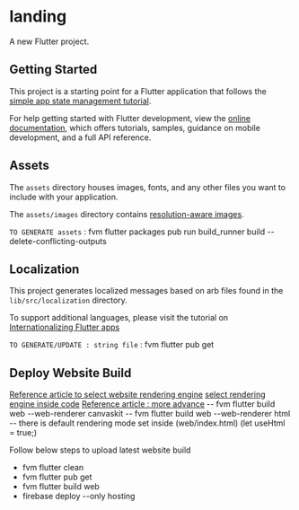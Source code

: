 # landing

A new Flutter project.

## Getting Started

This project is a starting point for a Flutter application that follows the
[simple app state management
tutorial](https://flutter.dev/docs/development/data-and-backend/state-mgmt/simple).

For help getting started with Flutter development, view the
[online documentation](https://flutter.dev/docs), which offers tutorials,
samples, guidance on mobile development, and a full API reference.

## Assets

The `assets` directory houses images, fonts, and any other files you want to
include with your application.

The `assets/images` directory contains [resolution-aware
images](https://flutter.dev/docs/development/ui/assets-and-images#resolution-aware).

`TO GENERATE assets` : fvm flutter packages pub run build_runner build --delete-conflicting-outputs

## Localization

This project generates localized messages based on arb files found in
the `lib/src/localization` directory.

To support additional languages, please visit the tutorial on
[Internationalizing Flutter
apps](https://flutter.dev/docs/development/accessibility-and-localization/internationalization)

`TO GENERATE/UPDATE : string file` : fvm flutter pub get

## Deploy Website Build

[Reference article to select website rendering engine](https://geekyants.com/blog/web-renderers-which-one-to-choose-html-or-canvaskit)
[select rendering engine inside code](https://docs.flutter.dev/development/platform-integration/web/renderers)
[Reference article : more advance](https://medium.com/@GSYTech/how-to-optimize-flutter-web-and-how-flutter-web-work-in-html-renderer-b399ffd66718)
-- fvm flutter build web --web-renderer canvaskit
-- fvm flutter build web --web-renderer html
-- there is default rendering mode set inside (web/index.html) (let useHtml = true;)


Follow below steps to upload latest website build

  - fvm flutter clean
  - fvm flutter pub get
  - fvm flutter build web
  - firebase deploy --only hosting